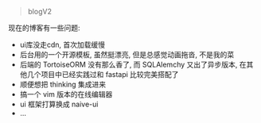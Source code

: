 > blogV2

现在的博客有一些问题:
- ui库没走cdn, 首次加载缓慢
- 后台用的一个开源模板, 虽然挺漂亮, 但是总感觉动画拖沓, 不是我的菜
- 后端的 TortoiseORM 没有那么香了, 而 SQLAlemchy 又出了异步版本, 在其他几个项目中已经实践过和 fastapi 比较完美搭配了
- 顺便想把 thinking 集成进来
- 搞一个 vim 版本的在线编辑器
- ui 框架打算换成 naive-ui
- ...